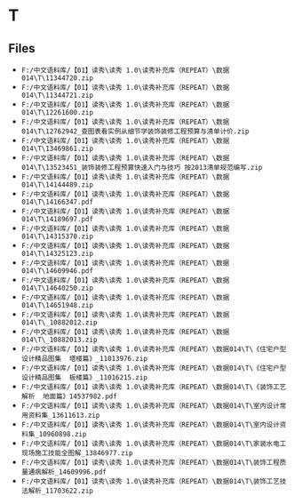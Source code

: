 # T

## Files

- `F:/中文语料库/【01】读秀\读秀 1.0\读秀补充库（REPEAT）\数据014\T\11344720.zip`
- `F:/中文语料库/【01】读秀\读秀 1.0\读秀补充库（REPEAT）\数据014\T\11344721.zip`
- `F:/中文语料库/【01】读秀\读秀 1.0\读秀补充库（REPEAT）\数据014\T\12261600.zip`
- `F:/中文语料库/【01】读秀\读秀 1.0\读秀补充库（REPEAT）\数据014\T\12762942_查图表看实例从细节学装饰装修工程预算与清单计价.zip`
- `F:/中文语料库/【01】读秀\读秀 1.0\读秀补充库（REPEAT）\数据014\T\13469861.zip`
- `F:/中文语料库/【01】读秀\读秀 1.0\读秀补充库（REPEAT）\数据014\T\13523451_装饰装修工程预算快速入门与技巧 按2013清单规范编写.zip`
- `F:/中文语料库/【01】读秀\读秀 1.0\读秀补充库（REPEAT）\数据014\T\14144489.zip`
- `F:/中文语料库/【01】读秀\读秀 1.0\读秀补充库（REPEAT）\数据014\T\14166347.pdf`
- `F:/中文语料库/【01】读秀\读秀 1.0\读秀补充库（REPEAT）\数据014\T\14189697.pdf`
- `F:/中文语料库/【01】读秀\读秀 1.0\读秀补充库（REPEAT）\数据014\T\14315370.zip`
- `F:/中文语料库/【01】读秀\读秀 1.0\读秀补充库（REPEAT）\数据014\T\14325123.zip`
- `F:/中文语料库/【01】读秀\读秀 1.0\读秀补充库（REPEAT）\数据014\T\14609946.pdf`
- `F:/中文语料库/【01】读秀\读秀 1.0\读秀补充库（REPEAT）\数据014\T\14640250.zip`
- `F:/中文语料库/【01】读秀\读秀 1.0\读秀补充库（REPEAT）\数据014\T\14651948.zip`
- `F:/中文语料库/【01】读秀\读秀 1.0\读秀补充库（REPEAT）\数据014\T\_10882012.zip`
- `F:/中文语料库/【01】读秀\读秀 1.0\读秀补充库（REPEAT）\数据014\T\_10882013.zip`
- `F:/中文语料库/【01】读秀\读秀 1.0\读秀补充库（REPEAT）\数据014\T\《住宅户型设计精品图集  塔楼篇》_11013976.zip`
- `F:/中文语料库/【01】读秀\读秀 1.0\读秀补充库（REPEAT）\数据014\T\《住宅户型设计精品图集  板楼篇》_11016215.zip`
- `F:/中文语料库/【01】读秀\读秀 1.0\读秀补充库（REPEAT）\数据014\T\《装饰工艺解析  地面篇》14537982.pdf`
- `F:/中文语料库/【01】读秀\读秀 1.0\读秀补充库（REPEAT）\数据014\T\室内设计常用资料集_13611613.zip`
- `F:/中文语料库/【01】读秀\读秀 1.0\读秀补充库（REPEAT）\数据014\T\室内设计资料集_10960898.zip`
- `F:/中文语料库/【01】读秀\读秀 1.0\读秀补充库（REPEAT）\数据014\T\家装水电工现场施工技能全图解_13846977.zip`
- `F:/中文语料库/【01】读秀\读秀 1.0\读秀补充库（REPEAT）\数据014\T\装饰工程质量通病解析_14609996.pdf`
- `F:/中文语料库/【01】读秀\读秀 1.0\读秀补充库（REPEAT）\数据014\T\装饰工艺技法解析_11703622.zip`
